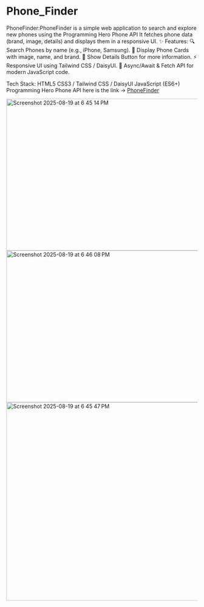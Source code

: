 # Phone_Finder
PhoneFinder:PhoneFinder is a simple web application to search and explore new phones using the Programming Hero Phone API
It fetches phone data (brand, image, details) and displays them in a responsive UI.
✨ Features:
🔍 Search Phones by name (e.g., iPhone, Samsung).
📄 Display Phone Cards with image, name, and brand.
📌 Show Details Button for more information.
⚡ Responsive UI using Tailwind CSS / DaisyUI.
🚀 Async/Await & Fetch API for modern JavaScript code.

Tech Stack:
HTML5
CSS3 / Tailwind CSS / DaisyUI
JavaScript (ES6+)
Programming Hero Phone API
here is the link -> <a href="https://rigid-trail.surge.sh/">PhoneFinder</a>

<img width="1243" height="400" alt="Screenshot 2025-08-19 at 6 45 14 PM" src="https://github.com/user-attachments/assets/542a18c0-4713-4670-8ff7-698a9f62e4e9" />
<img width="604" height="400" alt="Screenshot 2025-08-19 at 6 46 08 PM" src="https://github.com/user-attachments/assets/43e5bbd8-e4a6-4d16-975b-151ddf76f41f" />

<img width="1100" height="523" alt="Screenshot 2025-08-19 at 6 45 47 PM" src="https://github.com/user-attachments/assets/700e5b89-6ccd-4647-8b62-a78b587f6601" />

